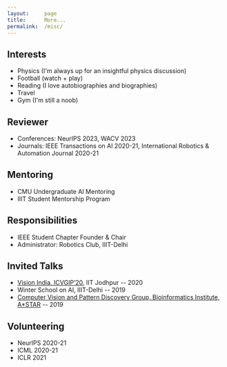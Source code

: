 ```yaml
---
layout:     page
title:      More...
permalink:  /misc/
---
```


<style type="text/css">
    strong {
        color: #3498db;
        font-weight: 400;
    }
    blockquote {
        padding: 0px 23px;
    }
</style>

## Interests

- Physics (I'm always up for an insightful physics discussion)
- Football (watch + play)
- Reading (I love autobiographies and biographies)
- Travel
- Gym (I'm still a noob)

## Reviewer

- Conferences: NeurIPS 2023, WACV 2023
- Journals: IEEE Transactions on AI 2020-21, International Robotics & Automation Journal 2020-21 

## Mentoring

- CMU Undergraduate AI Mentoring
- IIIT Student Mentorship Program

## Responsibilities

- IEEE Student Chapter Founder & Chair
- Administrator: Robotics Club, IIIT-Delhi

## Invited Talks

- [Vision India, ICVGIP’20](https://iitj.ac.in/icvgip2021/2020/visionIndia.php), IIT Jodhpur -- 2020
- Winter School on AI, IIIT-Delhi -- 2019
- [Computer Vision and Pattern Discovery Group, Bioinformatics Institute, A*STAR](https://www.a-star.edu.sg/bii/research/ciid/cvpd) -- 2019

## Volunteering

- NeurIPS 2020-21
- ICML 2020-21
- ICLR 2021